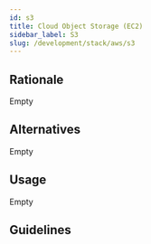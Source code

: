 ```yaml
---
id: s3
title: Cloud Object Storage (EC2)
sidebar_label: S3
slug: /development/stack/aws/s3
---
```


## Rationale

Empty

## Alternatives

Empty

## Usage

Empty

## Guidelines
